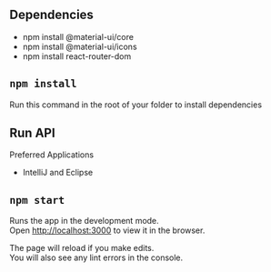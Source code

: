
## Dependencies

* npm install @material-ui/core
* npm install @material-ui/icons
* npm install react-router-dom

## ```npm install```

Run this command in the root of your folder to install dependencies

## Run API
Preferred Applications
* IntelliJ and Eclipse

## ```npm start```

Runs the app in the development mode.\
Open [http://localhost:3000](http://localhost:3000) to view it in the browser.

The page will reload if you make edits.\
You will also see any lint errors in the console.
